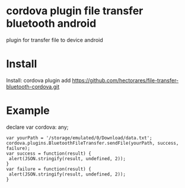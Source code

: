 # cordova plugin file transfer bluetooth android
plugin for transfer file to device android
# Install
Install: cordova plugin add https://github.com/hectorares/file-transfer-bluetooth-cordova.git

# Example
declare var cordova: any;
~~~
var yourPath = '/storage/emulated/0/Download/data.txt';
cordova.plugins.BluetoothFileTransfer.sendFile(yourPath, success, failure);
var success = function(result) {
 alert(JSON.stringify(result, undefined, 2));
}
var failure = function(result) {
 alert(JSON.stringify(result, undefined, 2));
}



